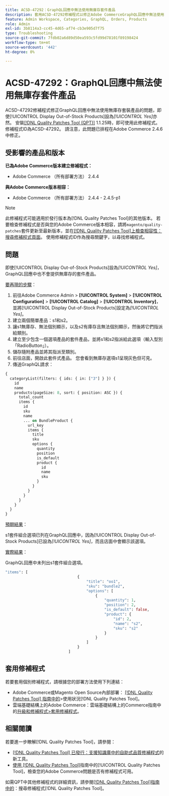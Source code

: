 ```yaml
---
title: ACSD-47292：GraphQL回應中無法使用無庫存套件產品
description: 套用ACSD-47292修補程式以修正Adobe CommerceGraphQL回應中無法使用無庫存套裝產品的問題，即使「顯示無庫存產品」設為「是」亦然。
feature: Admin Workspace, Categories, GraphQL, Orders, Products
role: Admin
exl-id: 3b8114a3-cc45-4d65-af74-cb3e905d7f75
type: Troubleshooting
source-git-commit: 7fdb02a6d89d50ea593c5fd99d78101f89198424
workflow-type: tm+mt
source-wordcount: '442'
ht-degree: 0%

---
```


# ACSD-47292：GraphQL回應中無法使用無庫存套件產品

ACSD-47292修補程式修正GraphQL回應中無法使用無庫存套裝產品的問題，即使[!UICONTROL Display Out-of-Stock Products]設為&#x200B;*[!UICONTROL Yes]*&#x200B;亦然。 安裝[[!DNL Quality Patches Tool (QPT)]](https://experienceleague.adobe.com/zh-hant/docs/commerce-operations/tools/quality-patches-tool/quality-patches-tool-to-self-serve-quality-patches) 1.1.25時，即可使用此修補程式。 修補程式ID為ACSD-47292。 請注意，此問題已排程在Adobe Commerce 2.4.6中修正。

## 受影響的產品和版本

**已為Adobe Commerce版本建立修補程式：**

* Adobe Commerce （所有部署方法） 2.4.4

**與Adobe Commerce版本相容：**

* Adobe Commerce （所有部署方法） 2.4.4 - 2.4.5-p1

>[!NOTE]
>
>此修補程式可能適用於發行版本為[!DNL Quality Patches Tool]的其他版本。 若要檢查修補程式是否與您的Adobe Commerce版本相容，請將`magento/quality-patches`套件更新至最新版本，並在[[!DNL Quality Patches Tool]上檢查相容性：搜尋修補程式頁面](https://experienceleague.adobe.com/tools/commerce-quality-patches/index.html?lang=zh-Hant)。 使用修補程式ID作為搜尋關鍵字，以尋找修補程式。

## 問題

即使[!UICONTROL Display Out-of-Stock Products]設為&#x200B;*[!UICONTROL Yes]*，GraphQL回應中也不會提供無庫存的套件產品。

<u>要再現的步驟</u>：

1. 前往Adobe Commerce Admin > **[!UICONTROL System]** > **[!UICONTROL Configuration]** > **[!UICONTROL Catalog]** > **[!UICONTROL Inventory]**，並將[!UICONTROL Display Out-of-Stock Products]設定為&#x200B;*[!UICONTROL Yes]*。
1. 建立兩個簡單產品：s1和s2。
1. 讓s1無庫存、無法個別顯示，以及s2有庫存且無法個別顯示，然後將它們指派給類別。
1. 建立至少包含一個選項產品的套件產品，並將s1和s2指派給此選項（輸入型別「RadioButton」）。
1. 儲存隨附產品並將其指派至類別。
1. 前往店面，開啟此套件式產品。 您會看到無庫存選項s1呈現灰色但可見。
1. 傳送GraphQL請求：

```GraphQL
{
  categoryList(filters: { ids: { in: ["3"] } }) {
    id
    name
    products(pageSize: 8, sort: { position: ASC }) {
      total_count
      items {
        id
        sku
        name
        ... on BundleProduct {
          url_key
          items {
            title
            sku
            options {
              quantity
              position
              is_default
              product {
                id
                name
                sku
              }
            }
          }
        }
      }
    }
  }
}
```

<u>預期結果</u>：

s1套件組合選項已列在GraphQL回應中，因為[!UICONTROL Display Out-of-Stock Products]已設為&#x200B;*[!UICONTROL Yes]*，而且店面中會顯示該選項。

<u>實際結果</u>：

GraphQL回應中未列出s1套件組合選項。

```GraphQL
"items": [
                                {
                                    "title": "oo1",
                                    "sku": "bundle2",
                                    "options": [
                                        {
                                            "quantity": 1,
                                            "position": 2,
                                            "is_default": false,
                                            "product": {
                                                "id": 2,
                                                "name": "s2",
                                                "sku": "s2"
                                            }
                                        }
                                    ]
                                }
                            ]
```

## 套用修補程式

若要套用個別修補程式，請根據您的部署方法使用下列連結：

* Adobe Commerce或Magento Open Source內部部署： [[!DNL Quality Patches Tool] 指南中的](/help/tools/quality-patches-tool/usage.md)>使用狀況[!DNL Quality Patches Tool]。
* 雲端基礎結構上的Adobe Commerce：雲端基礎結構上的Commerce指南中的[升級和修補程式>套用修補程式](https://experienceleague.adobe.com/docs/commerce-cloud-service/user-guide/develop/upgrade/apply-patches.html?lang=zh-Hant)。

## 相關閱讀

若要進一步瞭解[!DNL Quality Patches Tool]，請參閱：

* [[!DNL Quality Patches Tool] 已發行：支援知識庫中的自助式品質修補程式](https://experienceleague.adobe.com/zh-hant/docs/commerce-operations/tools/quality-patches-tool/quality-patches-tool-to-self-serve-quality-patches)的新工具。
* [使用 [!DNL Quality Patches Tool]](/help/tools/quality-patches-tool/patches-available-in-qpt/check-patch-for-magento-issue-with-magento-quality-patches.md)指南中的[!UICONTROL Quality Patches Tool]，檢查您的Adobe Commerce問題是否有修補程式可用。


如需QPT中其他修補程式的詳細資訊，請參閱[[!DNL Quality Patches Tool]指南中的](https://experienceleague.adobe.com/tools/commerce-quality-patches/index.html?lang=zh-Hant)：搜尋修補程式[!DNL Quality Patches Tool]。
